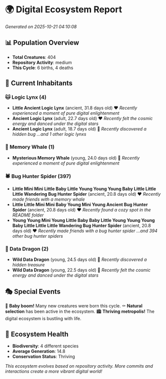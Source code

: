 # 🌍 Digital Ecosystem Report
*Generated on 2025-10-21 04:10:08*

## 📊 Population Overview
- **Total Creatures**: 404
- **Repository Activity**: medium
- **This Cycle**: 6 births, 4 deaths

## 👥 Current Inhabitants

### 🐱 Logic Lynx (4)
- **Little Ancient Logic Lynx** (ancient, 31.8 days old) ❤️
  *Recently experienced a moment of pure digital enlightenment*
- **Ancient Logic Lynx** (adult, 22.7 days old) ❤️
  *Recently felt the cosmic energy and danced under the digital stars*
- **Ancient Logic Lynx** (adult, 18.7 days old) 💛
  *Recently discovered a hidden bug*
  *...and 1 other logic lynxs*

### 🐋 Memory Whale (1)
- **Mysterious Memory Whale** (young, 24.0 days old) 💛
  *Recently experienced a moment of pure digital enlightenment*

### 🕷️ Bug Hunter Spider (397)
- **Little Mini Mini Little Baby Little Young Young Young Baby Little Little Little Wandering Bug Hunter Spider** (ancient, 20.8 days old) ❤️
  *Recently made friends with a memory whale*
- **Little Little Mini Mini Baby Young Mini Young Ancient Bug Hunter Spider** (ancient, 20.8 days old) ❤️
  *Recently found a cozy spot in the README folder*
- **Young Young Mini Young Little Baby Baby Little Young Young Young Baby Little Little Little Wandering Bug Hunter Spider** (ancient, 20.8 days old) ❤️
  *Recently made friends with a bug hunter spider*
  *...and 394 other bug hunter spiders*

### 🐉 Data Dragon (2)
- **Wild Data Dragon** (young, 24.5 days old) 💚
  *Recently discovered a hidden treasure*
- **Wild Data Dragon** (young, 22.5 days old) 💛
  *Recently felt the cosmic energy and danced under the digital stars*

## 🎭 Special Events

🎉 **Baby boom!** Many new creatures were born this cycle.
⚰️ **Natural selection** has been active in the ecosystem.
🏙️ **Thriving metropolis!** The digital ecosystem is bustling with life.

## 🔬 Ecosystem Health
- **Biodiversity**: 4 different species
- **Average Generation**: 14.8
- **Conservation Status**: Thriving

*This ecosystem evolves based on repository activity. More commits and interactions create a more vibrant digital world!*